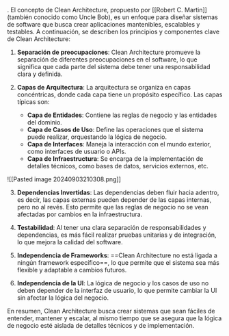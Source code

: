 .
El concepto de Clean Architecture, propuesto por [[Robert C. Martin]] (también conocido como Uncle Bob), es un enfoque para diseñar sistemas de software que busca crear aplicaciones mantenibles, escalables y testables. A continuación, se describen los principios y componentes clave de Clean Architecture:

1. **Separación de preocupaciones**: Clean Architecture promueve la separación de diferentes preocupaciones en el software, lo que significa que cada parte del sistema debe tener una responsabilidad clara y definida.

2. **Capas de Arquitectura**: La arquitectura se organiza en capas concéntricas, donde cada capa tiene un propósito específico. Las capas típicas son:
   - **Capa de Entidades**: Contiene las reglas de negocio y las entidades del dominio.
   - **Capa de Casos de Uso**: Define las operaciones que el sistema puede realizar, orquestando la lógica de negocio.
   - **Capa de Interfaces**: Maneja la interacción con el mundo exterior, como interfaces de usuario o APIs.
   - **Capa de Infraestructura**: Se encarga de la implementación de detalles técnicos, como bases de datos, servicios externos, etc.

![[Pasted image 20240903210308.png]]

3. **Dependencias Invertidas**: Las dependencias deben fluir hacia adentro, es decir, las capas externas pueden depender de las capas internas, pero no al revés. Esto permite que las reglas de negocio no se vean afectadas por cambios en la infraestructura.

4. **Testabilidad**: Al tener una clara separación de responsabilidades y dependencias, es más fácil realizar pruebas unitarias y de integración, lo que mejora la calidad del software.

5. **Independencia de Frameworks**: ==Clean Architecture no está ligada a ningún framework específico==, lo que permite que el sistema sea más flexible y adaptable a cambios futuros.

6. **Independencia de la UI**: La lógica de negocio y los casos de uso no deben depender de la interfaz de usuario, lo que permite cambiar la UI sin afectar la lógica del negocio.

En resumen, Clean Architecture busca crear sistemas que sean fáciles de entender, mantener y escalar, al mismo tiempo que se asegura que la lógica de negocio esté aislada de detalles técnicos y de implementación.

